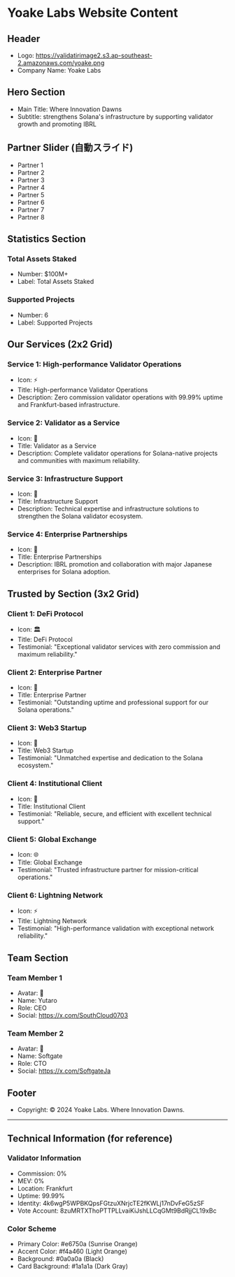 # Yoake Labs Website Content

## Header
- Logo: https://validatirimage2.s3.ap-southeast-2.amazonaws.com/yoake.png
- Company Name: Yoake Labs

## Hero Section
- Main Title: Where Innovation Dawns
- Subtitle: strengthens Solana's infrastructure by supporting validator growth and promoting IBRL

## Partner Slider (自動スライド)
- Partner 1
- Partner 2  
- Partner 3
- Partner 4
- Partner 5
- Partner 6
- Partner 7
- Partner 8

## Statistics Section
### Total Assets Staked
- Number: $100M+
- Label: Total Assets Staked

### Supported Projects
- Number: 6
- Label: Supported Projects

## Our Services (2x2 Grid)
### Service 1: High-performance Validator Operations
- Icon: ⚡
- Title: High-performance Validator Operations
- Description: Zero commission validator operations with 99.99% uptime and Frankfurt-based infrastructure.

### Service 2: Validator as a Service
- Icon: 🏢
- Title: Validator as a Service
- Description: Complete validator operations for Solana-native projects and communities with maximum reliability.

### Service 3: Infrastructure Support
- Icon: 🔧
- Title: Infrastructure Support
- Description: Technical expertise and infrastructure solutions to strengthen the Solana validator ecosystem.

### Service 4: Enterprise Partnerships
- Icon: 🤝
- Title: Enterprise Partnerships
- Description: IBRL promotion and collaboration with major Japanese enterprises for Solana adoption.

## Trusted by Section (3x2 Grid)
### Client 1: DeFi Protocol
- Icon: 🏛️
- Title: DeFi Protocol
- Testimonial: "Exceptional validator services with zero commission and maximum reliability."

### Client 2: Enterprise Partner
- Icon: 🏢
- Title: Enterprise Partner
- Testimonial: "Outstanding uptime and professional support for our Solana operations."

### Client 3: Web3 Startup
- Icon: 🚀
- Title: Web3 Startup
- Testimonial: "Unmatched expertise and dedication to the Solana ecosystem."

### Client 4: Institutional Client
- Icon: 💼
- Title: Institutional Client
- Testimonial: "Reliable, secure, and efficient with excellent technical support."

### Client 5: Global Exchange
- Icon: 🌐
- Title: Global Exchange
- Testimonial: "Trusted infrastructure partner for mission-critical operations."

### Client 6: Lightning Network
- Icon: ⚡
- Title: Lightning Network
- Testimonial: "High-performance validation with exceptional network reliability."

## Team Section
### Team Member 1
- Avatar: 👤
- Name: Yutaro
- Role: CEO
- Social: https://x.com/SouthCloud0703

### Team Member 2
- Avatar: 👤
- Name: Softgate
- Role: CTO
- Social: https://x.com/SoftgateJa

## Footer
- Copyright: © 2024 Yoake Labs. Where Innovation Dawns.

---

## Technical Information (for reference)
### Validator Information
- Commission: 0%
- MEV: 0%
- Location: Frankfurt
- Uptime: 99.99%
- Identity: 4k6wgP5WPBKQpsFGtzuXNrjcTE2fKWLj17nDvFeG5zSF
- Vote Account: 8zuMRTXThoPTTPLLvaiKiJshLLCqGMt9BdRjjCL19xBc

### Color Scheme
- Primary Color: #e6750a (Sunrise Orange)
- Accent Color: #f4a460 (Light Orange)
- Background: #0a0a0a (Black)
- Card Background: #1a1a1a (Dark Gray)